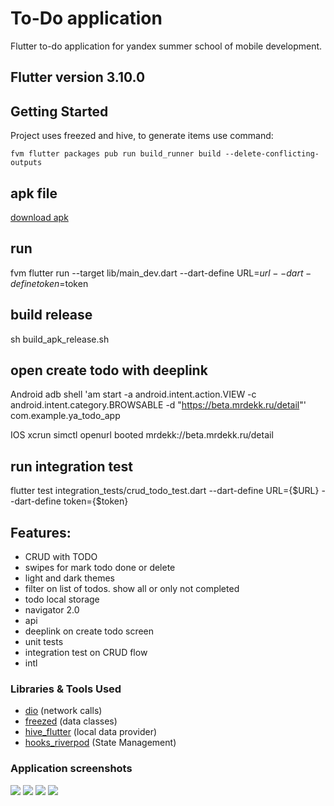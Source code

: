 # To-Do application

Flutter to-do application for yandex summer school of mobile development.

## Flutter version 3.10.0

## Getting Started

Project uses freezed and hive, to generate items use command: 
```
fvm flutter packages pub run build_runner build --delete-conflicting-outputs
```

## apk file
[download apk](https://drive.google.com/file/d/1P8nb5sfJNYCmDtBUXU7WeV_m3gAiZnYq/view?usp=sharing)

## run

fvm flutter run --target lib/main_dev.dart --dart-define URL=$url --dart-define token=$token

## build release

sh build_apk_release.sh

## open create todo with deeplink
 
Android 
adb shell 'am start -a android.intent.action.VIEW -c android.intent.category.BROWSABLE -d "https://beta.mrdekk.ru/detail"' com.example.ya_todo_app

IOS
xcrun simctl openurl booted mrdekk://beta.mrdekk.ru/detail

## run integration test

flutter test integration_tests/crud_todo_test.dart --dart-define URL={$URL} --dart-define token={$token}


## Features:
* CRUD with TODO
* swipes for mark todo done or delete
* light and dark themes
* filter on list of todos. show all or only not completed
* todo local storage
* navigator 2.0
* api
* deeplink on create todo screen
* unit tests
* integration test on CRUD flow
* intl

### Libraries & Tools Used

* [dio](https://pub.dev/packages/dio) (network calls)
* [freezed](https://pub.dev/packages/freezed) (data classes)
* [hive_flutter](https://pub.dev/packages/hive_flutter) (local data provider)
* [hooks_riverpod](https://pub.dev/packages/hooks_riverpod) (State Management)


### Application screenshots
<img src="https://drive.google.com/file/d/1Ay_i8tMr5m4oD7KO01Vf1rTMUrp9mgQZ/view?usp=sharing"/>
<img src="https://drive.google.com/file/d/1F-bXR4x-O8O6b2Ax9GNFffmKIuyzfZDM/view?usp=sharing"/>
<img src="https://drive.google.com/file/d/1HLxN3znr5IGGNxfD1znI570CZsbWiCZH/view?usp=sharing"/>
<img src="https://drive.google.com/file/d/1zj8iyDDRMnM-_vhSmHeqvOZPbOpzCV4X/view?usp=sharing"/>
